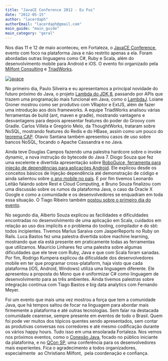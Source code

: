 ```yaml
---
title: "JavaCE Conference 2012 - Eu Fui"
date: "2012-05-15"
author: "lacerdaph"
authorEmail: "lacerdaph@gmail.com"
main_guide: "main_guide"
main_category: "geral"
---
```


Nos dias 11 e 12 de maio aconteceu, em Fortaleza, o [JavaCE Conference](http://conference.javace.org/), evento com foco na plataforma Java e não restrito apenas a ela. Foram abordadas outras linguagens como C#, Ruby e Scala, além do desenvolvimento mobile para Android e iOS. O evento foi organizado pela [Milfont Consulting](http://www.milfont.org/) e [TriadWorks](http://triadworks.com.br/).

[![](https://blog.caelum.com.br/wp-content/uploads/2012/05/javace-214x300.png "javace")](https://blog.caelum.com.br/wp-content/uploads/2012/05/javace.png)

No primeiro dia, Paulo Silveira e eu apresentamos a principal novidade do futuro próximo do Java, o projeto [Lambda do JDK 8](http://openjdk.java.net/projects/lambda/), passando por APIs que trazem uma programação mais funcional em Java, como o [LambdaJ](blog.caelum.com.br/codigo-expressivo-e-programacao-funcional-em-java-com-lambdaj). Loiane Groner mostrou como ser produtivo com VRaptor e ExtJS, além de fazer uma introdução aos dois frameworks. A equipe TriadWorks analisou várias ferramentas de build (ant, maven e gradle), mostrando vantagens e desvantagens para depois apresentar features do poder do Groovy com Gradle. Carlos Villela e Gregório Melo, da ThoughtWorks, trataram sobre NoSQL, mostrando features do Redis e do HBase, assim como um pouco do [teorema CAP](https://blog.caelum.com.br/nosql-do-teorema-cap-para-paccl/). Otavio Santana também apresentou casos de uso sobre bancos NoSQL, focando o Apache Cassandra e no Java.

Ainda teve Douglas Campos fazendo uma palestra hardcore sobre o invoke dynamic, a nova instrução do bytecode do Java 7. Diogo Souza que fez uma excelente e divertida apresentação sobre [RoboGuice, ferramenta para injeção de dependências para aplicações Android](https://blog.caelum.com.br/injecao-de-dependencias-no-android-com-roboguice/). Ele explicou desde os conceitos básicos de Injeção dependência até demonstração de código e ainda salientou sobre [o ano mobile no país](https://blog.caelum.com.br/2012-e-o-ano-do-mercado-mobile-no-brasil/). E por fim tivemos Leonardo Leitão falando sobre Rest e Cloud Computing, e Bruno Souza finalizou com uma discussão sobre os rumos da plataforma Java, o caso da Oracle X Google e como a comunidade e os desenvolvedores se enquadram em toda essa situação. O Tiago Ribeiro também [postou sobre o primeiro dia do evento](http://tiagoribeirof.blogspot.com.br/2012/05/java-ce-community-conference-o-que.html).

No segundo dia, Alberto Souza explicou as facilidades e dificuldades encontradas no desenvolvimento de uma aplicação em Scala, cuidados em relação ao uso dos implicits e o problema do tooling, compilador e do sbt: todos incipientes. Tivemos Marlus Saraiva com JasperReports no Ruby on Rails. Luca Bastos fez uma palestra divertida sobre machine learning, mostrando que ela está presente em praticamente todas as ferramentas que utilizamos. Maurício Linhares fez uma palestra sobre algumas dificuldades que ele teve com Ruby, Java e que com Scala foram sanadas. Por fim, Rodrigo Kumpera explicou da dificuldade dos desenvolvedores mobile em ter que programar cross-plataform, haja visto que cada plataforma (iOS, Android, Windows) utiliza uma linguagem diferente. Ele apresentou a proposta do Mono que é uniformizar C# como linguagem de desenvolvimento para as três ambientes. Ainda tivemos palestras sobre integração contínua com Tiago Bastos e big data analytics com Fernando Meyer.

Foi um evento que mais uma vez mostrou a força que tem a comunidade Java, que há tempos saltou de focar na linguagem para abordar mais firmemente a plataforma e até outras tecnologias. Sem falar na destacada comunidade cearense, sempre presente em eventos de todo o Brasil. Quem foi pode ver muitos dos tópicos quentes sendo apresentados, sem contar as produtivas conversas nos corredores e até mesmo codificação durante os vários happy hours. Tudo isso em uma ensolarada Fortaleza. Nos vemos nos próximos eventos, como o [Conexão Java](http://www.conexaojava.com.br/), focado no público iniciante da plataforma, e no [QCon SP](http://www.qconsp.com/), uma conferência para os desenvolvedores mais experientes. Fica o agradecimento a todos organizadores, especialmente  ao Christiano Milfont,  pela coordenação e confiança.
